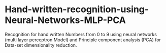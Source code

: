 # Hand-written-recognition-using-Neural-Networks-MLP-PCA
Recognition for hand written Numbers from 0 to 9 using neural networks (multi layer perceptron Model) and Principle component analysis (PCA) for Data-set dimensionality reduction.  

